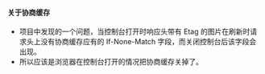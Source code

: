 #### 关于协商缓存

- 项目中发现的一个问题，当控制台打开时响应头带有 Etag 的图片在刷新时请求头上没有协商缓存应有的 If-None-Match 字段，而关闭控制台后该字段会出现。
- 所以应该是浏览器在控制台打开的情况把协商缓存关掉了。
